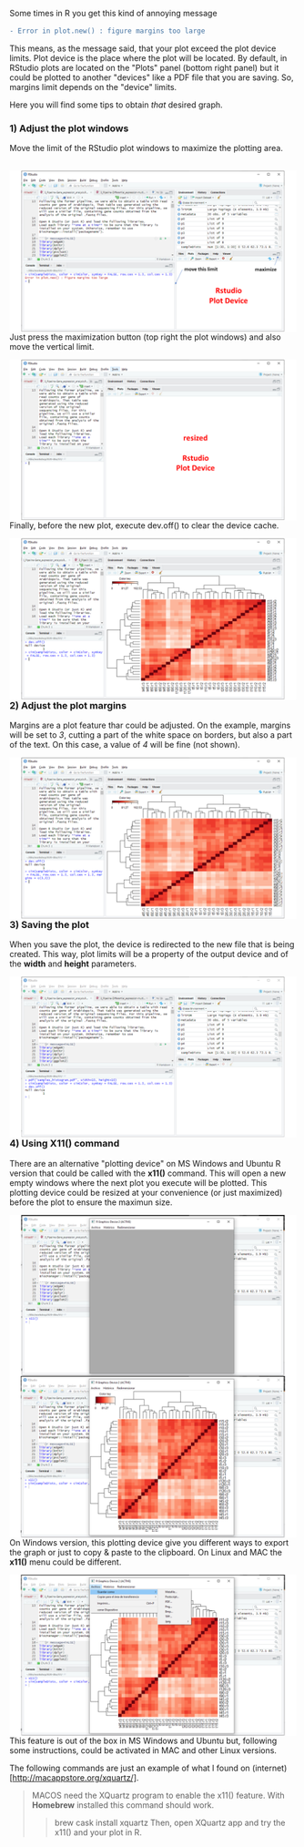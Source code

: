 Some times in R you get this kind of annoying message 

```diff
- Error in plot.new() : figure margins too large
```

This means, as the message said, that your plot exceed the plot device limits.
Plot device is the place where the plot will be located. By default, in RStudio plots are located on the "Plots" panel (bottom right panel) but it could be plotted to another "devices" like a PDF file that you are saving. So, margins limit depends on the "device" limits.

Here you will find some tips to obtain *that* desired graph.

### 1) Adjust the plot windows
Move the limit of the RStudio plot windows to maximize the plotting area. 
      
      
<img align="left" src="images\R-margins_too_large_problem\fig1.PNG">
  
Just press the maximization button (top right the plot windows) and also move the vertical limit.

<img align="left" src="images\R-margins_too_large_problem\fig2.PNG">
  
Finally, before the new plot, execute dev.off() to clear the device cache.

<img align="left" src="images\R-margins_too_large_problem\fig3.PNG">
  
### 2) Adjust the plot margins
Margins are a plot feature thar could be adjusted. On the example, margins will be set to *3*, cutting a part of the white space on borders, but also a part of the text. On this case, a value of *4* will be fine (not shown).
  
<img align="left" src="images\R-margins_too_large_problem\fig4.PNG">
  
### 3) Saving the plot
When you save the plot, the device is redirected to the new file that is being created. This way, plot limits will be a property of the output device and of the **width** and **height** parameters.
  
<img align="left" src="images\R-margins_too_large_problem\fig5.PNG">
  
### 4) Using X11() command
There are an alternative "plotting device" on MS Windows and Ubuntu R version that could be called with the **x11()** command. This will open a new empty windows where the next plot you execute will be plotted. This plotting device could be resized at your convenience (or just maximized) before the plot to ensure the maximun size.
  
<img align="left" src="images\R-margins_too_large_problem\fig6.PNG">
  
<img align="left" src="images\R-margins_too_large_problem\fig7.PNG">
  
On Windows version, this plotting device give you different ways to export the graph or just to copy & paste to the clipboard. On Linux and MAC the **x11()** menu could be different.

<img align="left" src="images\R-margins_too_large_problem\fig8.PNG">
  
This feature is out of the box in MS Windows and Ubuntu but, following some instructions, could be activated in MAC and other Linux versions.

The following commands are just an example of what I found on (internet)[http://macappstore.org/xquartz/].
> MACOS need the XQuartz program to enable the x11() feature. With **Homebrew** installed this command should work. 
>> brew cask install xquartz
> Then, open XQuartz app and try the x11() and your plot in R.


